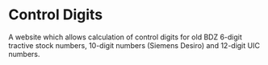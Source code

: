 # Control Digits

A website which allows calculation of control digits for old BDZ 6-digit tractive stock numbers, 10-digit numbers (Siemens Desiro) and 12-digit UIC numbers.
